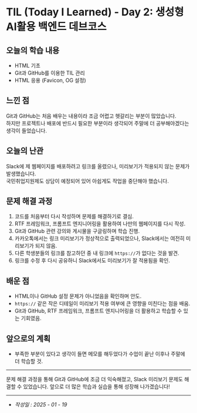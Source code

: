 # TIL (Today I Learned) - Day 2: 생성형 AI활용 백엔드 데브코스

## 오늘의 학습 내용
- HTML 기초
- Git과 GitHub를 이용한 TIL 관리
- HTML 응용 (Favicon, OG 설정)

## 느낀 점
Git과 GitHub는 처음 배우는 내용이라 조금 어렵고 헷갈리는 부분이 많았습니다.  
하지만 프로젝트나 배포에 반드시 필요한 부분이라 생각되어 주말에 더 공부해야겠다는 생각이 들었습니다.

## 오늘의 난관
Slack에 제 웹페이지를 배포하려고 링크를 올렸으나, 미리보기가 적용되지 않는 문제가 발생했습니다.  
국민취업지원제도 상담이 예정되어 있어 아쉽게도 작업을 중단해야 했습니다.

## 문제 해결 과정
1. 코드를 처음부터 다시 작성하며 문제를 해결하기로 결심.
2. RTF 프레임워크, 프롬프트 엔지니어링을 활용하여 나만의 웹페이지를 다시 작성.
3. Git과 GitHub 관련 강의와 게시물을 구글링하며 학습 진행.
4. 카카오톡에서는 링크 미리보기가 정상적으로 출력되었으나, Slack에서는 여전히 미리보기가 되지 않음.
5. 다른 학생분들의 링크를 참고하던 중 내 링크에 `https://`가 없다는 것을 발견.
6. 링크를 수정 후 다시 공유하니 Slack에서도 미리보기가 잘 적용됨을 확인.

## 배운 점
- HTML이나 GitHub 설정 문제가 아니었음을 확인하며 안도.
- `https://` 같은 작은 디테일이 미리보기 적용 여부에 큰 영향을 미친다는 점을 배움.
- Git과 GitHub, RTF 프레임워크, 프롬프트 엔지니어링을 더 활용하고 학습할 수 있는 기회였음.

## 앞으로의 계획
- 부족한 부분이 있다고 생각이 들면 메모를 해두었다가 수업이 끝난 이후나 주말에 더 학습할 것.

---

문제 해결 과정을 통해 Git과 GitHub에 조금 더 익숙해졌고, Slack 미리보기 문제도 해결할 수 있었습니다. 앞으로 더 많은 학습과 실습을 통해 성장해 나가겠습니다!

---

- *작성일 : 2025 - 01 - 19*

